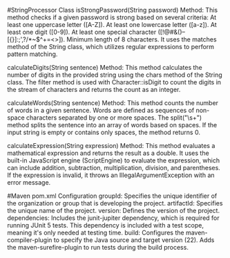 #StringProcessor Class
isStrongPassword(String password) Method:
This method checks if a given password is strong based on several criteria:
At least one uppercase letter ([A-Z]).
At least one lowercase letter ([a-z]).
At least one digit ([0-9]).
At least one special character ([!@#&()–[{}]:;',?/*~$^+=<>]).
Minimum length of 8 characters.
It uses the matches method of the String class, which utilizes regular expressions to perform pattern matching.

calculateDigits(String sentence) Method:
This method calculates the number of digits in the provided string using the chars method of the String class.
The filter method is used with Character::isDigit to count the digits in the stream of characters and returns the count as an integer.

calculateWords(String sentence) Method:
This method counts the number of words in a given sentence. Words are defined as sequences of non-space characters separated by one or more spaces.
The split("\\s+") method splits the sentence into an array of words based on spaces. If the input string is empty or contains only spaces, the method returns 0.

calculateExpression(String expression) Method:
This method evaluates a mathematical expression and returns the result as a double.
It uses the built-in JavaScript engine (ScriptEngine) to evaluate the expression, which can include addition, subtraction, multiplication, division, and parentheses.
If the expression is invalid, it throws an IllegalArgumentException with an error message.

#Maven pom.xml Configuration
groupId: Specifies the unique identifier of the organization or group that is developing the project.
artifactId: Specifies the unique name of the project.
version: Defines the version of the project.
dependencies:
Includes the junit-jupiter dependency, which is required for running JUnit 5 tests. This dependency is included with a test scope, meaning it's only needed at testing time.
build:
Configures the maven-compiler-plugin to specify the Java source and target version (22).
Adds the maven-surefire-plugin to run tests during the build process.

